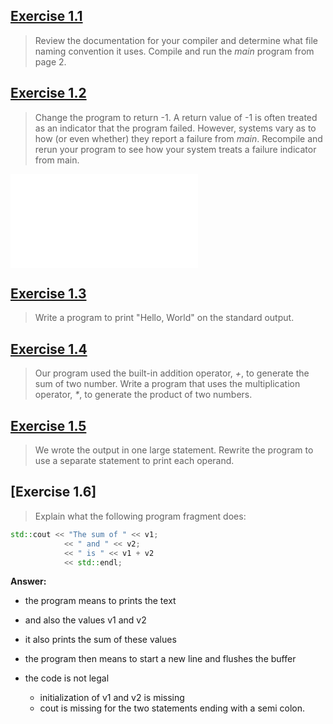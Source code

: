 
## [Exercise 1.1](ex1_1/main.cpp)

> Review the documentation for your compiler and determine what file naming convention it uses. Compile and run the *main* program from page 2.


## [Exercise 1.2](ex1_2/main.cpp)

> Change the program to return -1. A return value of -1 is often treated as an indicator that the program failed. However, systems vary as to how (or even whether) they report a failure from *main*. Recompile and rerun your program to see how your system treats a failure indicator from main.

![image](ex1_2/main.cpp)

## [Exercise 1.3](ex1_3/main.cpp)

> Write a program to print "Hello, World" on the standard output.

## [Exercise 1.4](ex1_4/main.cpp)

> Our program used the built-in addition operator, *+*, to generate the sum of two number. Write a program that uses the multiplication operator, *\**, to generate the product of two numbers.


## [Exercise 1.5](ex1_5/main.cpp)

> We wrote the output in one large statement. Rewrite the program to use a separate statement to print each operand.

## [Exercise 1.6]

> Explain what the following program fragment does:

```cpp
std::cout << "The sum of " << v1;
			<< " and " << v2;
			<< " is " << v1 + v2
			<< std::endl;
```

**Answer:**

- the program means to prints the text
- and also the values v1 and v2
- it also prints the sum of these values
- the program then means to start a new line and flushes the buffer

- the code is not legal
	- initialization of v1 and v2 is missing
	- cout is missing for the two statements ending with a semi colon.





















